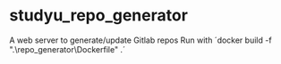 # studyu_repo_generator

A web server to generate/update Gitlab repos
Run with ´docker build -f ".\repo_generator\Dockerfile" .´
